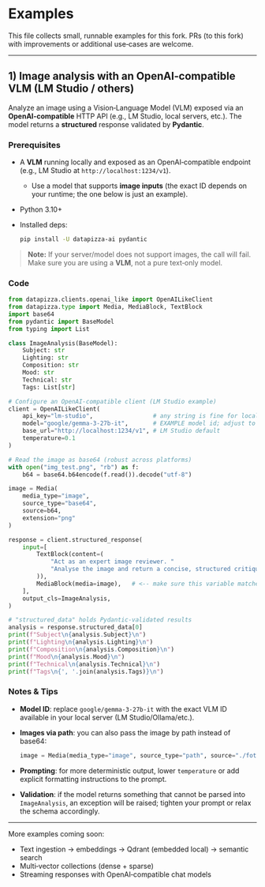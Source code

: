 # Examples

This file collects small, runnable examples for this fork. PRs (to this fork) with improvements or additional use‑cases are welcome.

---

## 1) Image analysis with an OpenAI‑compatible VLM (LM Studio / others)

Analyze an image using a Vision‑Language Model (VLM) exposed via an **OpenAI‑compatible** HTTP API (e.g., LM Studio, local servers, etc.). The model returns a **structured** response validated by **Pydantic**.

### Prerequisites

* A **VLM** running locally and exposed as an OpenAI‑compatible endpoint (e.g., LM Studio at `http://localhost:1234/v1`).

  * Use a model that supports **image inputs** (the exact ID depends on your runtime; the one below is just an example).
* Python 3.10+
* Installed deps:

  ```bash
  pip install -U datapizza-ai pydantic
  ```

> **Note:** If your server/model does not support images, the call will fail. Make sure you are using a **VLM**, not a pure text‑only model.

### Code

```python
from datapizza.clients.openai_like import OpenAILikeClient
from datapizza.type import Media, MediaBlock, TextBlock
import base64
from pydantic import BaseModel
from typing import List

class ImageAnalysis(BaseModel):
    Subject: str
    Lighting: str
    Composition: str
    Mood: str
    Technical: str
    Tags: List[str]

# Configure an OpenAI‑compatible client (LM Studio example)
client = OpenAILikeClient(
    api_key="lm-studio",                 # any string is fine for local servers
    model="google/gemma-3-27b-it",       # EXAMPLE model id; adjust to your runtime
    base_url="http://localhost:1234/v1", # LM Studio default
    temperature=0.1
)

# Read the image as base64 (robust across platforms)
with open("img_test.png", "rb") as f:
    b64 = base64.b64encode(f.read()).decode("utf-8")

image = Media(
    media_type="image",
    source_type="base64",
    source=b64,
    extension="png"
)

response = client.structured_response(
    input=[
        TextBlock(content=(
            "Act as an expert image reviewer. "
            "Analyse the image and return a concise, structured critique."
        )),
        MediaBlock(media=image),   # <-- make sure this variable matches the Media object above
    ],
    output_cls=ImageAnalysis,
)

# "structured_data" holds Pydantic‑validated results
analysis = response.structured_data[0]
print(f"Subject\n{analysis.Subject}\n")
print(f"Lighting\n{analysis.Lighting}\n")
print(f"Composition\n{analysis.Composition}\n")
print(f"Mood\n{analysis.Mood}\n")
print(f"Technical\n{analysis.Technical}\n")
print(f"Tags\n{', '.join(analysis.Tags)}\n")
```

### Notes & Tips

* **Model ID**: replace `google/gemma-3-27b-it` with the exact VLM ID available in your local server (LM Studio/Ollama/etc.).
* **Images via path**: you can also pass the image by path instead of base64:

  ```python
  image = Media(media_type="image", source_type="path", source="./foto_prova.png", extension="png")
  ```
* **Prompting**: for more deterministic output, lower `temperature` or add explicit formatting instructions to the prompt.
* **Validation**: if the model returns something that cannot be parsed into `ImageAnalysis`, an exception will be raised; tighten your prompt or relax the schema accordingly.

---

More examples coming soon:

* Text ingestion → embeddings → Qdrant (embedded local) → semantic search
* Multi‑vector collections (dense + sparse)
* Streaming responses with OpenAI‑compatible chat models
